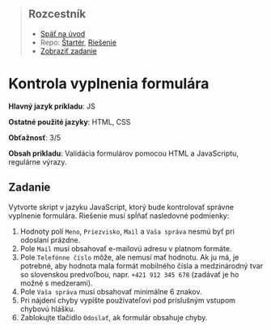 <div class="hidden">

> ## Rozcestník
> - [Späť na úvod](../../README.md)
> - Repo: [Štartér](/../../tree/main/js/form-check), [Riešenie](/../../tree/solution/js/form-check)
> - [Zobraziť zadanie](riesenie.md)
</div>

# Kontrola vyplnenia formulára
<div class="info"> 

**Hlavný jazyk príkladu**: JS

**Ostatné použité jazyky**: HTML, CSS

**Obťažnosť**: 3/5

**Obsah príkladu**: Validácia formulárov pomocou HTML a JavaScriptu, regulárne výrazy.
</div>

## Zadanie

Vytvorte skript v jazyku JavaScript, ktorý bude kontrolovať správne vyplnenie formulára. Riešenie musí spĺňať nasledovné podmienky:

1. Hodnoty polí `Meno`, `Priezvisko`, `Mail` a `Vaša správa` nesmú byť pri odoslaní prázdne.
1. Pole `Mail` musí obsahovať e-mailovú adresu v platnom formáte.
1. Pole `Telefónne číslo` môže, ale nemusí mať hodnotu. Ak ju má, je potrebné, aby hodnota mala formát mobilného čísla a medzinárodný tvar so slovenskou predvoľbou, napr. `+421 912 345 678` (zadávať je ho možné s medzerami).
1. Pole `Vaša správa` musí obsahovať minimálne 6 znakov.
1. Pri nájdení chyby vypíšte používateľovi pod príslušným vstupom chybovú hlášku.
1. Zablokujte tlačidlo `Odoslať`, ak formulár obsahuje chyby.